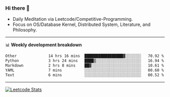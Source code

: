 ### Hi there 👋
* Daily Meditation via Leetcode/Competitive-Programming.
* Focus on OS/Database Kernel, Distributed System, Literature, and Philosophy.

-------

📊 **Weekly development breakdown**
<!--START_SECTION:waka-->

```txt
Other              14 hrs 16 mins  █████████████████▓░░░░░░░   70.92 %
Python             3 hrs 24 mins   ████▒░░░░░░░░░░░░░░░░░░░░   16.94 %
Markdown           2 hrs 8 mins    ██▓░░░░░░░░░░░░░░░░░░░░░░   10.61 %
YAML               7 mins          ░░░░░░░░░░░░░░░░░░░░░░░░░   00.60 %
Text               6 mins          ░░░░░░░░░░░░░░░░░░░░░░░░░   00.52 %
```

<!--END_SECTION:waka-->

-------

[![Leetcode Stats](https://leetcard.jacoblin.cool/hzhang413?font=Fira+Mono)](https://leetcode.com/fxrc)
<!-- ![image](./cyberpunk-ghost-in-the-shell.gif)
![image](./gis-archive.png) -->
